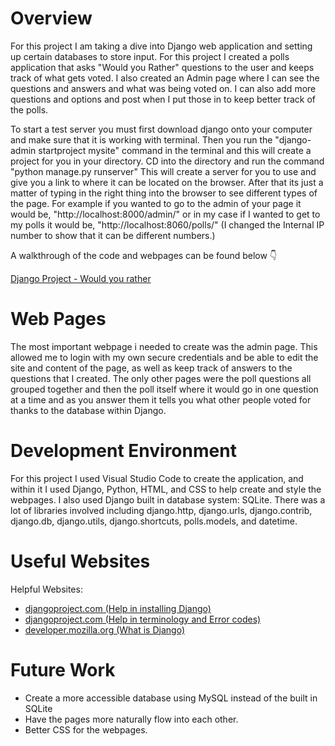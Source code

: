 # Overview

For this project I am taking a dive into Django web application and setting up certain databases to store input. For this project I created a polls application that asks "Would you Rather" questions to the user and keeps track of what gets voted. I also created an Admin page where I can see the questions and answers and what was being voted on. I can also add more questions and options and post when I put those in to keep better track of the polls.

To start a test server you must first download django onto your computer and make sure that it is working with terminal. Then you run the "django-admin startproject mysite" command in the terminal and this will create a project for you in your directory. CD into the directory and run the command "python manage.py runserver" This will create a server for you to use and give you a link to where it can be located on the browser. After that its just a matter of typing in the right thing into the browser to see different types of the page. For example if you wanted to go to the admin of your page it would be, "http://localhost:8000/admin/" or in my case if I wanted to get to my polls it would be, "http://localhost:8060/polls/" (I changed the Internal IP number to show that it can be different numbers.)

A walkthrough of the code and webpages can be found below 👇

[Django Project - Would you rather](https://youtu.be/6M3vtjfVC7o)

# Web Pages

The most important webpage i needed to create was the admin page. This allowed me to login with my own secure credentials and be able to edit the site and content of the page, as well as keep track of answers to the questions that I created. The only other pages were the poll questions all grouped together and then the poll itself where it would go in one question at a time and as you answer them it tells you what other people voted for thanks to the database within Django.

# Development Environment
For this project I used Visual Studio Code to create the application, and within it I used Django, Python, HTML, and CSS to help create and style the webpages. I also used Django built in database system: SQLite. There was a lot of libraries involved including django.http, django.urls, django.contrib, django.db, django.utils, django.shortcuts, polls.models, and datetime.

# Useful Websites
Helpful Websites:

* [djangoproject.com (Help in installing Django)](https://docs.djangoproject.com/en/3.2/intro/install/)
* [djangoproject.com (Help in terminology and Error codes)](https://docs.djangoproject.com/en/3.2/ref/django-admin/)
* [developer.mozilla.org (What is Django)](https://developer.mozilla.org/en-US/docs/Learn/Server-side/Django/Introduction)

# Future Work

* Create a more accessible database using MySQL instead of the built in SQLite
* Have the pages more naturally flow into each other.
* Better CSS for the webpages.